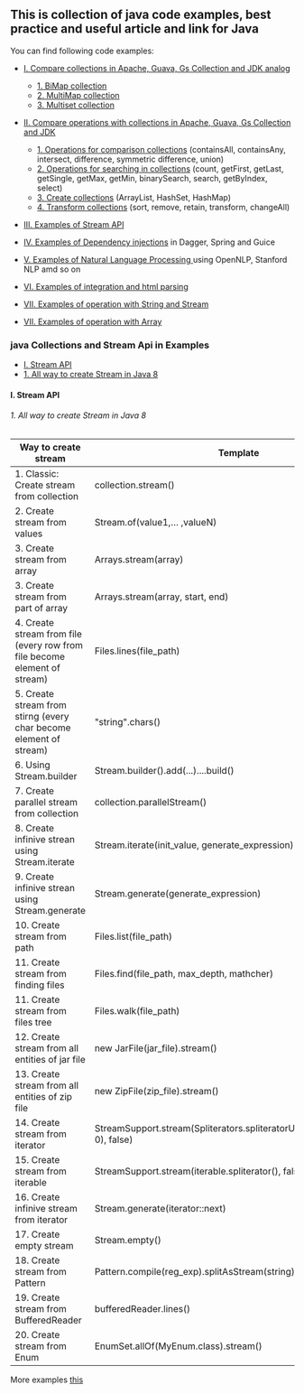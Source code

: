 ## This is collection of java code examples, best practice and useful article and link for Java

You can find following code examples:
- [I. Compare collections in Apache, Guava, Gs Collection and JDK analog](https://github.com/Vedenin/java_in_examples/tree/master/collections/src/com/github/vedenin/eng/collections)
    - [1. BiMap collection](https://github.com/Vedenin/java_in_examples/tree/master/collections/src/com/github/vedenin/eng/collections/bimap)
    - [2. MultiMap collection](https://github.com/Vedenin/java_in_examples/tree/master/collections/src/com/github/vedenin/eng/collections/multimap)
    - [3. Multiset collection](https://github.com/Vedenin/java_in_examples/tree/master/collections/src/com/github/vedenin/eng/collections/multiset)


- [II. Compare operations with collections in Apache, Guava, Gs Collection and JDK](https://github.com/Vedenin/java_in_examples/tree/master/collections/src/com/github/vedenin/eng/collections/utils)
    - [1. Operations for comparison collections](https://github.com/Vedenin/java_in_examples/blob/master/collections/src/com/github/vedenin/eng/collections/utils/CollectionCompareTests.java)  (containsAll, containsAny, intersect, difference, symmetric difference, union)
    - [2. Operations for searching in collections](https://github.com/Vedenin/java_in_examples/blob/master/collections/src/com/github/vedenin/eng/collections/utils/CollectionSearchTests.java) (count, getFirst, getLast, getSingle, getMax, getMin, binarySearch, search, getByIndex, select)
    - [3. Create collections](https://github.com/Vedenin/java_in_examples/blob/master/collections/src/com/github/vedenin/eng/collections/utils/CreateCollectionTest.java) (ArrayList, HashSet, HashMap)
    - [4. Transform collections](https://github.com/Vedenin/java_in_examples/blob/master/collections/src/com/github/vedenin/eng/collections/utils/JavaTransformTest.java) (sort, remove, retain, transform, changeAll)

- [III. Examples of Stream API](https://github.com/Vedenin/java_in_examples/tree/master/stream_api/src/com/github/vedenin/eng/stream_api)
- [IV. Examples of Dependency injections](https://github.com/Vedenin/java_in_examples/tree/master/dependency_injection) in Dagger, Spring and Guice
- [V. Examples of Natural Language Processing ](https://github.com/Vedenin/java_in_examples/tree/master/html_parser/src/github/vedenin/url_parser/eng) using OpenNLP, Stanford NLP amd so on
- [VI. Examples of integration and html parsing](https://github.com/Vedenin/java_in_examples/tree/master/html_parser)
- [VII. Examples of operation with String and Stream](https://github.com/Vedenin/java_in_examples/tree/master/other/src/main/java/com/github/vedenin/eng/string_and_stream)
 - [VII. Examples of operation with Array](https://github.com/Vedenin/java_in_examples/tree/master/other/src/main/java/com/github/vedenin/eng/arrays)


### java Collections and Stream Api in Examples

- [I. Stream API](#i-stream-api)
- [1. All way to create Stream in Java 8](#1-all-way-to-create-stream-in-java-8)
  
#### I. Stream API

###### 1. All way to create Stream in Java 8

Way to create stream	 | 	Template	 | 	Example
-------------	 | 	-------------	 | 	-------------
1. Classic: Create stream from collection	 | 	collection.stream()	 | 	 Collection<String> collection = Arrays.asList("a1", "a2", "a3");  <br/>     Stream<String> streamFromCollection = collection.stream();
2. Create stream from values	 | 	Stream.of(value1,… ,valueN)	 | 	Stream<String> streamFromValues = Stream.of("a1", "a2", "a3");
3. Create stream from array	 | 	Arrays.stream(array)	 | 	String[] array = {"a1","a2","a3"};   <br/>         Stream<String> streamFromArrays = Arrays.stream(array);        
3. Create stream from part of array	 | 	Arrays.stream(array, start, end)	 | 	String[] array = {"a1","a2","a3"};<br/>              Stream<String> streamFromArrays = Arrays.stream(array, 1, 2);        
4. Create stream from file (every row from file become element of stream)	 | 	Files.lines(file_path)	 | 	Stream<String> streamFromFiles = Files.lines(Paths.get("file.txt"));
5. Create stream from stirng (every char become element of stream)	 | 	"string".chars()	 | 	IntStream streamFromString = "123".chars();
6. Using Stream.builder	 | 	Stream.builder().add(...)....build()	 | 	Stream.builder().add("a1").add("a2").add("a3").build();
7. Create parallel stream from collection	 | 	collection.parallelStream()	 | 	Stream<String> stream = collection.parallelStream();
8. Create infinive strean using Stream.iterate	 | 	Stream.iterate(init_value, generate_expression)	 | 	Stream<Integer> streamFromIterate = Stream.iterate(1, n -> n + 1);
9. Create infinive strean using Stream.generate	 | 	Stream.generate(generate_expression)	 | 	Stream<String> streamFromGenerate = Stream.generate(() -> "a1");
10. Create stream from path	 | 	Files.list(file_path)	 | 	Stream<Path> streamFromPath = Files.list(Paths.get(""));
11. Create stream from finding files	 | 	Files.find(file_path, max_depth, mathcher)	 | 	Stream<Path> streamFromFind = Files.find(Paths.get(""), 10, (p,a) -> true);
11. Create stream from files tree	 | 	Files.walk(file_path)	 |         Stream<Path> streamFromFileTree = Files.walk(Paths.get(""));
12. Create stream from all entities of jar file	 | 	new JarFile(jar_file).stream()	 | 	…
13. Create stream from all entities of zip file	 | 	new ZipFile(zip_file).stream()	 | 	…
14. Create stream from iterator	 | StreamSupport.stream(Spliterators.spliteratorUnknownSize(iterator, 0), false) | 	...
15. Create stream from iterable	 | 	StreamSupport.stream(iterable.spliterator(), false) | 	…
16. Create infinive stream from iterator	 | 	Stream.generate(iterator::next) | 	…
17. Create empty stream  | 	Stream.empty() |  Stream<String> streamEmpty = Stream.empty();
18. Create stream from Pattern  | 	Pattern.compile(reg_exp).splitAsStream(string) |  Stream<String> streamFromPattern = Pattern.compile(":").splitAsStream("a1:a2:a3");
19. Create stream from BufferedReader  | 	bufferedReader.lines() |  Stream<String> streamFromBufferedReader = bufferedReader.lines();
20. Create stream from Enum  | 	EnumSet.allOf(MyEnum.class).stream() | Stream<MyEnum> streamFromEnum = EnumSet.allOf(MyEnum.class).stream();

More examples [this](https://github.com/Vedenin/java_in_examples/blob/master/src/com/github/vedenin/eng/stream_api/BuildTests.java)

